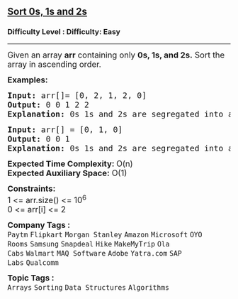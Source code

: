 <h2><a href="https://www.geeksforgeeks.org/problems/sort-an-array-of-0s-1s-and-2s4231/1?page=1&difficulty%255B%255D=0&category%255B%255D=Arrays&sortBy=submissions">Sort 0s, 1s and 2s</a></h2><h3>Difficulty Level : Difficulty: Easy</h3><hr><div class="problems_problem_content__Xm_eO"><p><span style="font-size: 18px;">Given an array <strong>arr</strong> containing only <strong>0s, 1s, and 2s.</strong> Sort the array in ascending order.</span></p>
<p><span style="font-size: 18px;"><strong>Examples:</strong></span></p>
<pre><span style="font-size: 18px;"><strong>Input: </strong>arr[]= [0, 2, 1, 2, 0]
<strong>Output: </strong>0 0 1 2 2
<strong>Explanation: </strong>0s 1s and 2s are segregated into ascending order.</span></pre>
<pre><span style="font-size: 18px;"><strong>Input: </strong>arr[] = [0, 1, 0]
<strong>Output: </strong>0 0 1
<strong>Explanation: </strong>0s 1s and 2s are segregated into ascending order.</span></pre>
<p><span style="font-size: 18px;"><strong>Expected Time Complexity: </strong>O(n)<br><strong>Expected Auxiliary Space:</strong> O(1)</span></p>
<p><span style="font-size: 18px;"><strong>Constraints:</strong><br>1 &lt;= arr.size() &lt;= 10<sup>6</sup><br>0 &lt;= arr[i] &lt;= 2</span></p></div><p><span style=font-size:18px><strong>Company Tags : </strong><br><code>Paytm</code>&nbsp;<code>Flipkart</code>&nbsp;<code>Morgan Stanley</code>&nbsp;<code>Amazon</code>&nbsp;<code>Microsoft</code>&nbsp;<code>OYO Rooms</code>&nbsp;<code>Samsung</code>&nbsp;<code>Snapdeal</code>&nbsp;<code>Hike</code>&nbsp;<code>MakeMyTrip</code>&nbsp;<code>Ola Cabs</code>&nbsp;<code>Walmart</code>&nbsp;<code>MAQ Software</code>&nbsp;<code>Adobe</code>&nbsp;<code>Yatra.com</code>&nbsp;<code>SAP Labs</code>&nbsp;<code>Qualcomm</code>&nbsp;<br><p><span style=font-size:18px><strong>Topic Tags : </strong><br><code>Arrays</code>&nbsp;<code>Sorting</code>&nbsp;<code>Data Structures</code>&nbsp;<code>Algorithms</code>&nbsp;